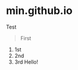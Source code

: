 # min.github.io

Test
>First
1. 1st
2. 2nd
3. 3rd
Hello!
<!--stackedit_data:
eyJoaXN0b3J5IjpbLTIwOTAyMzU2NjgsMjA5MjE5OTE4MV19
-->
